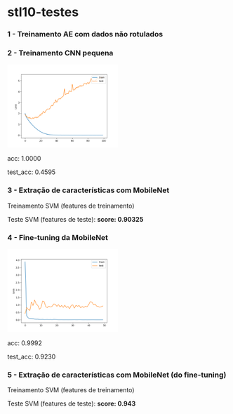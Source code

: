 # stl10-testes

### 1 -  Treinamento AE com dados não rotulados

### 2 - Treinamento CNN pequena 

<img src="cnn_pequena.png" width="50%" height="50%"/>

acc: 1.0000 

test_acc: 0.4595

### 3 - Extração de características com MobileNet
Treinamento SVM (features de treinamento)

Teste SVM (features de teste): **score: 0.90325** 


### 4 - Fine-tuning da MobileNet

<img src="finetuning-mobilenet2.png" width="50%" height="50%"/>

acc: 0.9992

test_acc: 0.9230

### 5 - Extração de características com MobileNet (do fine-tuning)
Treinamento SVM (features de treinamento)

Teste SVM (features de teste): **score: 0.943** 


